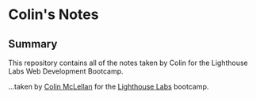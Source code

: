 # Colin's Notes

## Summary 

This repository contains all of the notes taken by Colin for the Lighthouse Labs Web Development Bootcamp.

...taken by [Colin McLellan](https://github.com/UberStash) for the [Lighthouse Labs](https://www.lighthouselabs.ca/) bootcamp.